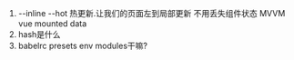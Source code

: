 1. --inline  --hot
热更新.让我们的页面左到局部更新 不用丢失组件状态 MVVM
vue mounted data
2. hash是什么
3. babelrc presets env modules干嘛?